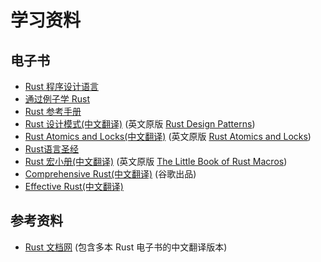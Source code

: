 # 学习资料

## 电子书

* [Rust 程序设计语言](https://rustwiki.org/zh-CN/book/)
* [通过例子学 Rust](https://rustwiki.org/zh-CN/rust-by-example/)
* [Rust 参考手册](https://rustwiki.org/zh-CN/reference/)
* [Rust 设计模式(中文翻译)](https://chuxiuhong.com/chuxiuhong-rust-patterns-zh/intro.html) (英文原版 [Rust Design Patterns](https://rust-unofficial.github.io/patterns/))
* [Rust Atomics and Locks(中文翻译)](https://rustcc.github.io/Rust_Atomics_and_Locks/) (英文原版 [Rust Atomics and Locks](https://marabos.nl/atomics/))
* [Rust语言圣经](https://course.rs/about-book.html)
* [Rust 宏小册(中文翻译)](https://zjp-cn.github.io/tlborm/) (英文原版 [The Little Book of Rust Macros](https://veykril.github.io/tlborm/))
* [Comprehensive Rust(中文翻译)](https://google.github.io/comprehensive-rust/zh-CN/index.html) (谷歌出品)
* [Effective Rust(中文翻译)](https://rustx-labs.github.io/effective-rust-cn/cover.html)

## 参考资料

* [Rust 文档网](https://rustwiki.org/) (包含多本 Rust 电子书的中文翻译版本)


